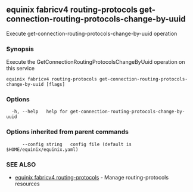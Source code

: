 ## equinix fabricv4 routing-protocols get-connection-routing-protocols-change-by-uuid

Execute get-connection-routing-protocols-change-by-uuid operation

### Synopsis

Execute the GetConnectionRoutingProtocolsChangeByUuid operation on this service

```
equinix fabricv4 routing-protocols get-connection-routing-protocols-change-by-uuid [flags]
```

### Options

```
  -h, --help   help for get-connection-routing-protocols-change-by-uuid
```

### Options inherited from parent commands

```
      --config string   config file (default is $HOME/equinix/equinix.yaml)
```

### SEE ALSO

* [equinix fabricv4 routing-protocols](equinix_fabricv4_routing-protocols.md)	 - Manage routing-protocols resources

